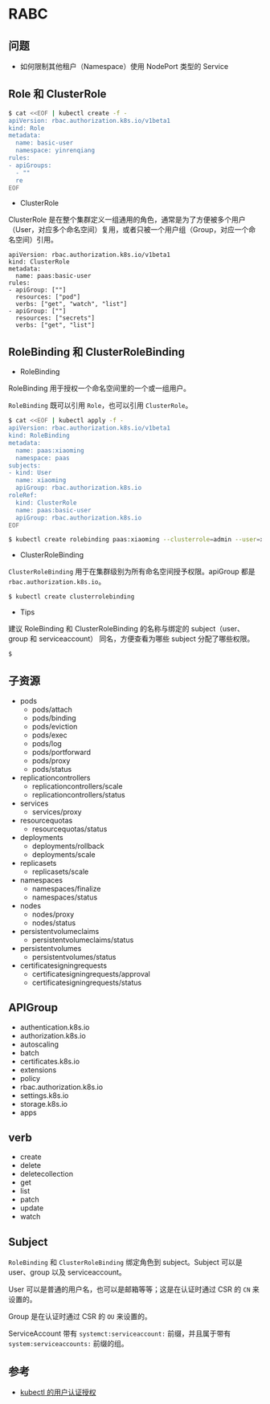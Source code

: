 # RABC

## 问题

* 如何限制其他租户（Namespace）使用 NodePort 类型的 Service

## Role 和 ClusterRole

```bash
$ cat <<EOF | kubectl create -f -
apiVersion: rbac.authorization.k8s.io/v1beta1
kind: Role
metadata:
  name: basic-user
  namespace: yinrenqiang
rules:
- apiGroups:
  - ""
  re
EOF
```

* ClusterRole

ClusterRole 是在整个集群定义一组通用的角色，通常是为了方便被多个用户（User，对应多个命名空间）复用，或者只被一个用户组（Group，对应一个命名空间）引用。

```
apiVersion: rbac.authorization.k8s.io/v1beta1
kind: ClusterRole
metadata:
  name: paas:basic-user
rules:
- apiGroup: [""]
  resources: ["pod"]
  verbs: ["get", "watch", "list"]
- apiGroup: [""]
  resources: ["secrets"]
  verbs: ["get", "list"]
```


## RoleBinding 和 ClusterRoleBinding

* RoleBinding

RoleBinding 用于授权一个命名空间里的一个或一组用户。

`RoleBinding` 既可以引用 `Role`，也可以引用 `ClusterRole`。

```bash
$ cat <<EOF | kubectl apply -f -
apiVersion: rbac.authorization.k8s.io/v1beta1
kind: RoleBinding
metadata:
  name: paas:xiaoming
  namespace: paas
subjects:
- kind: User
  name: xiaoming
  apiGroup: rbac.authorization.k8s.io
roleRef:
  kind: ClusterRole
  name: paas:basic-user
  apiGroup: rbac.authorization.k8s.io
EOF
```

```bash
$ kubectl create rolebinding paas:xiaoming --clusterrole=admin --user=xiaoming --namespace=paas
```

* ClusterRoleBinding

`ClusterRoleBinding` 用于在集群级别为所有命名空间授予权限。apiGroup 都是 `rbac.authorization.k8s.io`。

```bash
$ kubectl create clusterrolebinding
```

* Tips

建议 RoleBinding 和 ClusterRoleBinding 的名称与绑定的 subject（user、group 和 serviceaccount） 同名，方便查看为哪些 subject 分配了哪些权限。

```bash
$
```


## 子资源

* pods
  - pods/attach
  - pods/binding
  - pods/eviction
  - pods/exec
  - pods/log
  - pods/portforward
  - pods/proxy
  - pods/status
* replicationcontrollers
  - replicationcontrollers/scale
  - replicationcontrollers/status
* services
  - services/proxy
* resourcequotas
  - resourcequotas/status
* deployments
  - deployments/rollback
  - deployments/scale
* replicasets
  - replicasets/scale
* namespaces
  - namespaces/finalize
  - namespaces/status
* nodes
  - nodes/proxy
  - nodes/status
* persistentvolumeclaims
  - persistentvolumeclaims/status
* persistentvolumes
  - persistentvolumes/status
* certificatesigningrequests
  - certificatesigningrequests/approval
  - certificatesigningrequests/status


## APIGroup

* authentication.k8s.io
* authorization.k8s.io
* autoscaling
* batch
* certificates.k8s.io
* extensions
* policy
* rbac.authorization.k8s.io
* settings.k8s.io
* storage.k8s.io
* apps


## verb

* create
* delete
* deletecollection
* get
* list
* patch
* update
* watch


## Subject

`RoleBinding` 和 `ClusterRoleBinding` 绑定角色到 subject。Subject 可以是 user、group 以及 serviceaccount。

User 可以是普通的用户名，也可以是邮箱等等；这是在认证时通过 CSR 的 `CN` 来设置的。

Group 是在认证时通过 CSR 的 `OU` 来设置的。

ServiceAccount 带有 `systemct:serviceaccount:` 前缀，并且属于带有 `system:serviceaccounts:` 前缀的组。


## 参考

* [kubectl 的用户认证授权](https://jimmysong.io/posts/kubectl-user-authentication-authorization/)

